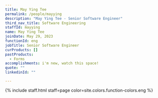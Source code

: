 ```yaml
---
title: May Ying Tee
permalink: /people/mayying
description: "May Ying Tee - Senior Software Engineer"
third_nav_title: Software Engineering
staffId: mayying
name: May Ying Tee
joinDate: May 29, 2023
functionId: eng
jobTitle: Senior Software Engineer
curProducts: []
pastProducts:
  - Forms
accomplishments: i'm new, watch this space!
quote: ""
linkedinId: ""

---
```


{% include staff.html staff=page color=site.colors.function-colors.eng %}
